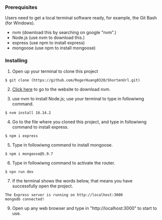 ### Prerequisites

Users need to get a local terminal software ready, for example, the Git Bash (for Windows).
* nvm (download this by searching on google "nvm".)
* Node.js (use nvm to download this.)
* express (use npm to install express)
* mongoose (use npm to install mongoose)

### Installing

1. Open up your terminal to clone this project

```
$ git clone (https://github.com/RogerHuang0320/ShortenUrl.git)
```

2. [Click here](https://github.com/coreybutler/nvm-windows/releases) to go to the website to download nvm.

3. use nvm to install Node.js; use your terminal to type in followiwng command.

```
$ nvm install 16.14.2
```

4. Go to the file where you cloned this project, and type in followiwng command to install express.

```
$ npm i express
```

5. Type in followiwng command to install mongoose.

```
$ npm i mongoose@5.9.7
```

6. Type in followiwng command to activate the router.

```
$ npn run dev
```

7. If the terminal shows the words below, that means you have successfully open the project.

```
The Express server is running on http://localhost:3000
mongodb connected!
```

9. Open up any web browser and type in "http://localhost:3000" to start to use.
